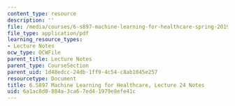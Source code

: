 ```yaml
---
content_type: resource
description: ''
file: /media/courses/6-s897-machine-learning-for-healthcare-spring-2019/6a1ac8d0884a3ca67ed41979e8efe41c_MIT6_S897S19_lec24note.pdf
file_type: application/pdf
learning_resource_types:
- Lecture Notes
ocw_type: OCWFile
parent_title: Lecture Notes
parent_type: CourseSection
parent_uid: 1d48edcc-24db-1ff9-4c54-c8ab1045e257
resourcetype: Document
title: 6.S897 Machine Learning for Healthcare, Lecture 24 Notes
uid: 6a1ac8d0-884a-3ca6-7ed4-1979e8efe41c
---
```

